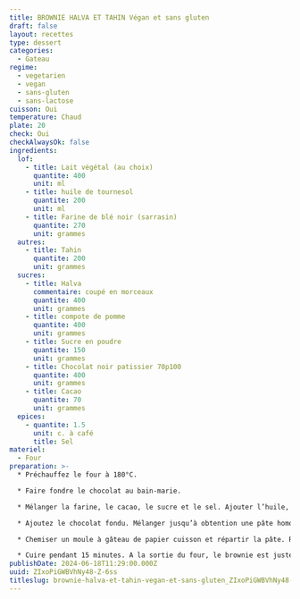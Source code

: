```yaml
---
title: BROWNIE HALVA ET TAHIN Végan et sans gluten
draft: false
layout: recettes
type: dessert
categories:
  - Gateau
regime:
  - vegetarien
  - vegan
  - sans-gluten
  - sans-lactose
cuisson: Oui
temperature: Chaud
plate: 20
check: Oui
checkAlwaysOk: false
ingredients:
  lof:
    - title: Lait végétal (au choix)
      quantite: 400
      unit: ml
    - title: huile de tournesol
      quantite: 200
      unit: ml
    - title: Farine de blé noir (sarrasin)
      quantite: 270
      unit: grammes
  autres:
    - title: Tahin
      quantite: 200
      unit: grammes
  sucres:
    - title: Halva
      commentaire: coupé en morceaux
      quantite: 400
      unit: grammes
    - title: compote de pomme
      quantite: 400
      unit: grammes
    - title: Sucre en poudre
      quantite: 150
      unit: grammes
    - title: Chocolat noir patissier 70p100
      quantite: 400
      unit: grammes
    - title: Cacao
      quantite: 70
      unit: grammes
  epices:
    - quantite: 1.5
      unit: c. à café
      title: Sel
materiel:
  - Four
preparation: >-
  * Préchauffez le four à 180°C.

  * Faire fondre le chocolat au bain-marie.

  * Mélanger la farine, le cacao, le sucre et le sel. Ajouter l’huile, le lait végétal et la compote de pomme. Mélanger.

  * Ajoutez le chocolat fondu. Mélanger jusqu’à obtention une pâte homogène. Puis ajouter les morceaux d'halva.

  * Chemiser un moule à gâteau de papier cuisson et répartir la pâte. Répartir par touche à la petite cuillère le tahin sur l'ensemble du brownie. Avec un cure-dent ou un pic à brochette, faire des marbrures sur toute la surface de la pâte.

  * Cuire pendant 15 minutes. A la sortie du four, le brownie est juste cuit voir encore un peu mou. Laissez refroidir et placez au frigo pour 1h avant de démouler.
publishDate: 2024-06-18T11:29:00.000Z
uuid: ZIxoPiGWBVhNy48-Z-6ss
titleslug: brownie-halva-et-tahin-vegan-et-sans-gluten_ZIxoPiGWBVhNy48-Z-6ss
---
```

